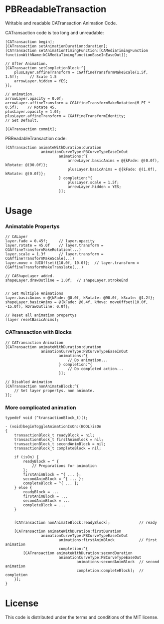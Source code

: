 PBReadableTransaction
=====================

Writable and readable CATransaction Animation Code.

CATransaction code is too long and unreadable:

    [CATransaction begin];
    [CATransaction setAnimationDuration:duration];
    [CATransaction setAnimationTimingFunction:[CAMediaTimingFunction functionWithName:kCAMediaTimingFunctionEaseInEaseOut]];
    
    // After Animation.
    [CATransaction setCompletionBlock:^{
        plusLayer.affineTransform = CGAffineTransformMakeScale(1.5f, 1.5f);     // Scale 1.5
        arrowLayer.hidden = YES;
    }];
    
    // animation.
    arrowLayer.opacity = 0.0f; 
    arrowLayer.affineTransform = CGAffineTransformMakeRotation(M_PI * 0.5f);    // Rotate 45.
    plusLayer.opacity = 1.0f;
    plusLayer.affineTransform = CGAffineTransformIdentity;                      // Set Default.
    
    [CATransaction commit];


PBReadableTransaction code:

    [CATransaction animateWithDuration:duration
                    animationCurveType:PBCurveTypeEaseInOut
                            animations:^{
                                arrowLayer.basicAnims = @{kFade: @(0.0f), kRotate: @(90.0f)};
                                plusLayer.basicAnims = @{kFade: @(1.0f), kRotate: @(0.0f)};
                            } completion:^{
                                plusLayer.scale = 1.5f;
                                arrowLayer.hidden = YES;
                            }];

# Usage

### Animatable Propertys

    // CALayer
    layer.fade = 0.45f;     // layer.opacity
    layer.rotate = 45.0f    // layer.transform = CGAffineTransformMakeRotation(...)
    layer.scale = 1.3f      // layer.transform = CGAffineTransformMakeScale(...)
    layer.move = (UIOffset){10.0f, 10.0f};  // layer.transform = CGAffineTransformMakeTranslate(...)

    // CAShapeLayer added.
    shapeLayer.drawOutline = 1.0f;  // shapeLayer.strokeEnd
    
    
    // Set Multiple Animations
    layer.basicAnims = @{kFade: @0.0f, kRotate: @90.0f, kScale: @1.2f};
    shapeLayer.basicAnims = @{kFade: @0.4f, kMove: moveOffset(10.0f, -15.0f), kDrawOutline: 0.0f};
    
    // Reset all animation propertys
    [layer resetBasicAnims];
    
### CATransaction with Blocks

    // CATransaction Animation
    [CATransaction animateWithDuration:duration
                    animationCurveType:PBCurveTypeEaseInOut
                            animations:^{
                                // Do animation...
                            } completion:^{
                                // Do completed action...
                            }];
                            
    // Disabled Animation
    [CATransaction nonAnimateBlock:^{
        // Set layer propertys. non animate.
    }];
    

### More complicated animation

    typedef void (^transactionBlock_t)();
    
    - (void)beginToggleAnimationIsOn:(BOOL)isOn 
    {
        transactionBlock_t readyBlock = nil;
        transactionBlock_t firstAnimBlock = nil;
        transactionBlock_t secondAnimBlock = nil;
        transactionBlock_t completeBlock = nil;
        
        if (isOn) {
            readyBlock = ^ {
                // Preparations for animation
            };
            firstAnimBlock = ^{ ... };
            secondAnimBlock = ^{ ... };
            completeBlock = ^{ ... };
        } else {
            readyBlock = ...
            firstAnimBlock = ...
            secondAnimBlock = ...
            completeBlock = ...
        }
        
        
        [CATransaction nonAnimateBlock:readyBlock];             // ready
    
        [CATransaction animateWithDuration:firstDuration
                    animationCurveType:PBCurveTypeEaseInOut
                            animations:firstAnimBlock           // first animation
                            completion:^{
            [CATransaction animateWithDuration:secondDuration
                            animationCurveType:PBCurveTypeEaseOut
                                    animations:secondAnimBlock  // second animation
                                    completion:completeBlock];  // completion
        }];
    }


# License

This code is distributed under the terms and conditions of the MIT license.
